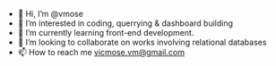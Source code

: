 - 👋 Hi, I’m @vmose
- 👀 I’m interested in coding, querrying & dashboard building
- 🌱 I’m currently learning front-end development.
- 💞️ I’m looking to collaborate on works involving relational databases
- 📫 How to reach me vicmose.vm@gmail.com

<!---
vmose/vmose is a ✨ special ✨ repository because its `README.md` (this file) appears on your GitHub profile.
You can click the Preview link to take a look at your changes.
--->
